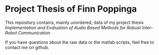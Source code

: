# Project Thesis of Finn Poppinga

This repository contains, mainly unordered, data of my project thesis *Implementation and Evaluation of Audio Based Methods for Robust Inter-Robot Communication*.

If you have questions about the raw data or the matlab scripts, feel free to contact me on github. 
